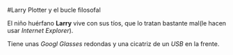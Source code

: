 #Larry Plotter y el bucle filosofal

El niño huérfano **Larry** vive con sus tíos, que lo tratan bastante mal(le hacen usar *Internet Explorer*).

Tiene unas *Googl Glasses* redondas y una cicatriz de un *USB* en la frente.

